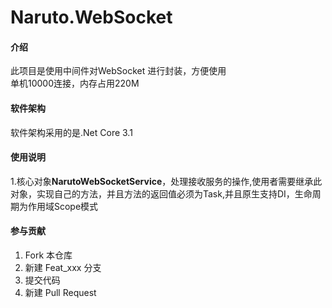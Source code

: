 # Naruto.WebSocket

#### 介绍
此项目是使用中间件对WebSocket 进行封装，方便使用
<br>单机10000连接，内存占用220M
#### 软件架构
软件架构采用的是.Net Core 3.1


#### 使用说明
1.核心对象<b>NarutoWebSocketService</b>，处理接收服务的操作,使用者需要继承此对象，实现自己的方法，并且方法的返回值必须为Task,并且原生支持DI，生命周期为作用域Scope模式


#### 参与贡献

1.  Fork 本仓库
2.  新建 Feat_xxx 分支
3.  提交代码
4.  新建 Pull Request